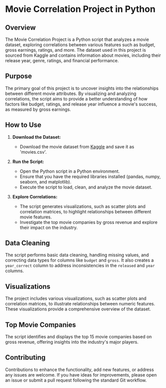 # Movie Correlation Project in Python

## Overview

The Movie Correlation Project is a Python script that analyzes a movie dataset, exploring correlations between various features such as budget, gross earnings, ratings, and more. The dataset used in this project is sourced from Kaggle and contains information about movies, including their release year, genre, ratings, and financial performance.

## Purpose

The primary goal of this project is to uncover insights into the relationships between different movie attributes. By visualizing and analyzing correlations, the script aims to provide a better understanding of how factors like budget, ratings, and release year influence a movie's success, as measured by gross earnings.

## How to Use

1. **Download the Dataset:**
   - Download the movie dataset from [Kaggle](https://www.kaggle.com/danielgrijalvas/movies) and save it as 'movies.csv'.

2. **Run the Script:**
   - Open the Python script in a Python environment.
   - Ensure that you have the required libraries installed (pandas, numpy, seaborn, and matplotlib).
   - Execute the script to load, clean, and analyze the movie dataset.

3. **Explore Correlations:**
   - The script generates visualizations, such as scatter plots and correlation matrices, to highlight relationships between different movie features.
   - Investigate the top movie companies by gross revenue and explore their impact on the industry.

## Data Cleaning

The script performs basic data cleaning, handling missing values, and correcting data types for columns like `budget` and `gross`. It also creates a `year_correct` column to address inconsistencies in the `released` and `year` columns.

## Visualizations

The project includes various visualizations, such as scatter plots and correlation matrices, to illustrate relationships between numeric features. These visualizations provide a comprehensive overview of the dataset.

## Top Movie Companies

The script identifies and displays the top 15 movie companies based on gross revenue, offering insights into the industry's major players.

## Contributing

Contributions to enhance the functionality, add new features, or address any issues are welcome. If you have ideas for improvements, please open an issue or submit a pull request following the standard Git workflow.

